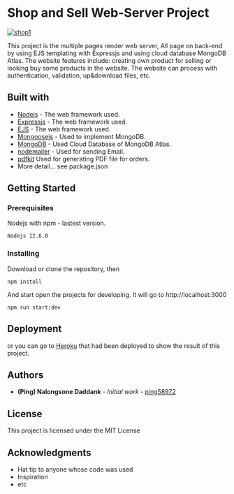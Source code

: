 # Shop and Sell Web-Server Project

<a href="https://node-deploy-shopping-server.herokuapp.com/"><img src="https://a.imge.to/2019/07/09/I0EAw.md.png" alt="shop1"></a>

This project is the multiple pages render web server, All page on back-end by using EJS templating with Expressjs and using cloud database MongoDB Atlas. The website features include: creating own product for selling or looking buy some products in the website. The website can process with authentication, validation, up&download files, etc.

## Built with

- [Nodejs](https://nodejs.org/en/docs/) - The web framework used.
- [Expressjs](https://expressjs.com/) - The web framework used.
- [EJS](https://ejs.co/#docs) - The web framework used.
- [Mongoosejs](https://mongoosejs.com/docs/guide.html) - Used to implement MongoDB.
- [MongoDB](https://www.mongodb.com/cloud/atlas) - Used Cloud Database of MongoDB Atlas.
- [nodemailer](https://nodemailer.com/about/) - Used for sending Email.
- [pdfkit](http://pdfkit.org/docs/getting_started.html) Used for generating PDF file for orders.
- More detail... see package.json

## Getting Started

### Prerequisites

Nodejs with npm - lastest version.

```
Nodejs 12.6.0
```

### Installing

Download or clone the repository, then

```
npm install
```

And start open the projects for developing. It will go to http://localhost:3000

```
npm run start:dev
```

## Deployment

or you can go to <a href="https://node-deploy-shopping-server.herokuapp.com/">Heroku</a> that had been deployed to show the result of this project.

## Authors

- **(Ping) Nalongsone Daddank** - _Initial work_ - [ping58972](https://github.com/ping58972)

## License

This project is licensed under the MIT License

## Acknowledgments

- Hat tip to anyone whose code was used
- Inspiration
- etc
